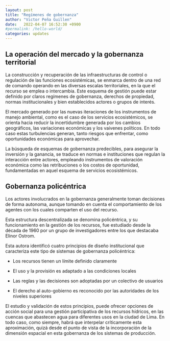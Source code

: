 ```yaml
---
layout: post
title: "Regímenes de gobernanza"
author: "Victor Peña Guillen"
date:   2022-04-07 16:52:30 +0900
#permalink: /hello-world/
categories: updates
---
```


## La operación del mercado y la gobernanza territorial

La construcción y recuperación de las infraestructuras de control o regulación de las funciones ecosistémicas, se enmarca dentro de una red de comando operando en las diversas escalas territoriales, en la que el recurso se emplea o intercambia. Este esquema de gestión puede estar definido por claros regímenes de gobernanza, derechos de propiedad, normas institucionales y bien establecidos actores o grupos de interés.

El mercado generado por las nuevas iteraciones de los instrumentos de manejo ambiental, como es el caso de los servicios ecosistémicos, se orienta hacia reducir la incertidumbre generada por los cambios geográficos, las variaciones económicas y los vaivenes políticos. En todo caso estas turbulencias generan, tanto riesgos que enfrentar, como oportunidades económicas para aprovechar.

La búsqueda de esquemas de gobernanza predecibles, para asegurar la inversión y la ganancia, se traduce en normas e instituciones que regulan la interacción entre actores, empleando instrumentos de valoración económica como las retribuciones o los costos de oportunidad, fundamentadas en aquel esquema de servicios ecosistémicos.

## Gobernanza policéntrica

Los actores involucrados en la gobernanza generalmente toman decisiones de forma autonoma, aunque tomando en cuenta el comportamiento de los agentes con los cuales comparten el uso del recurso.

Esta estructura descentralizada se denomina policéntrica, y su funcionamiento en la gestión de los recursos, fue estudiado desde la década de 1960 por un grupo de investigadores entre los que destacaba Elinor Ostrom.

Esta autora identificó cuatro principios de diseño institucional que caracteriza este tipo de sistemas de gobernanza policéntrica:

- Los recursos tienen un límite definido claramente

- El uso y la provisión es adaptado a las condiciones locales

- Las reglas y las decisiones son adoptadas por un colectivo de usuarios

- El derecho al auto-gobierno es reconocido por las autoridades de los niveles superiores

El estudio y validación de estos principios, puede ofrecer opciones de acción social para una gestión participativa de los recursos hídricos, en las cuencas que abastecen agua para diferentes usos en la ciudad de Lima. En todo caso, como siempre, habrá que interpelar críticamente esta aproximación, quizá desde el punto de vista de la incorporación de la dimensión espacial en esta gobernanza de los sistemas de producción.
